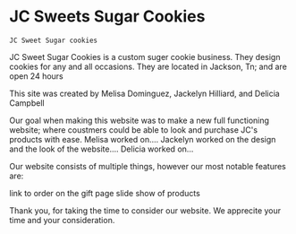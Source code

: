 # JC Sweets Sugar Cookies
    JC Sweet Sugar cookies

<!-------------------------------------------------------------------------------->

JC Sweet Sugar Cookies is a custom suger cookie business. They design cookies for any and all occasions. They are located in Jackson, Tn; and are open 24 hours 


This site was created by Melisa Dominguez, Jackelyn Hilliard, and Delicia Campbell


Our goal when making this website was to make a new full functioning website; where coustmers could be able to look and purchase JC's products with ease. Melisa worked on.... Jackelyn worked on the design and the look of the website.... Delicia worked on... 


Our website consists of multiple things, however our most notable features are:

link to order on the gift page
slide show of products


Thank you, for taking the time to consider our website. We apprecite your time and your consideration.


<!--------------------------------Jackelyn_Hilliard-------------------------------------->





<!---------------------------------Delicia_H._Campbell----------------------------------->





<!--------------------------------Melisa_Dominguez--------------------------------------->